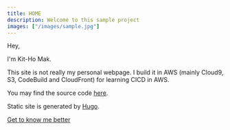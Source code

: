 ```yaml
---
title: HOME
description: Welcome to this sample project
images: ["/images/sample.jpg"]
---
```


Hey,

I'm Kit-Ho Mak.

This site is not really my personal webpage. I build it in AWS (mainly Cloud9, S3, CodeBuild and CloudFront) for learning CICD in AWS.

You may find the source code [here](https://github.com/mcnuggets-lab/cloud-project1).

Static site is generated by [Hugo](https://gohugo.io/ "Hugo").

[Get to know me better](/about "Get to know me better")